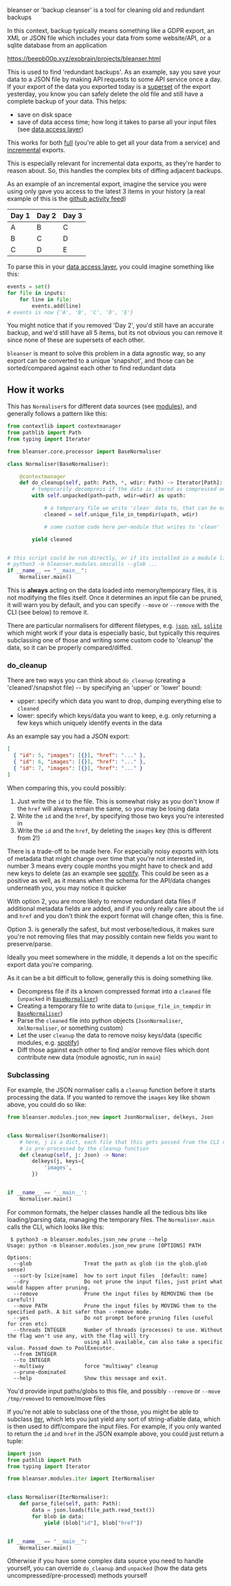 bleanser or 'backup cleanser' is a tool for cleaning old and redundant backups

In this context, backup typically means something like a GDPR export, an XML or JSON file which includes your data from some website/API, or a sqlite database from an application

<https://beepb00p.xyz/exobrain/projects/bleanser.html>

This is used to find 'redundant backups'. As an example, say you save your data to a JSON file by making API requests to some API service once a day. If your export of the data you exported today is a [superset](https://en.wikipedia.org/wiki/Subset) of the export yesterday, you know you can safely delete the old file and still have a complete backup of your data. This helps:

- save on disk space
- save of data access time; how long it takes to parse all your input files (see [data access layer](https://beepb00p.xyz/exports.html#dal))

This works for both [full](https://beepb00p.xyz/exports.html#full) (you're able to get all your data from a service) and [incremental](https://beepb00p.xyz/exports.html#incremental) exports.

This is especially relevant for incremental data exports, as they're harder to reason about. So, this handles the complex bits of diffing adjacent backups.

As an example of an incremental export, imagine the service you were using only gave you access to the latest 3 items in your history (a real example of this is the [github activity feed](https://github.com/karlicoss/ghexport))

| Day 1 | Day 2 | Day 3 |
| ----- | ----- | ----- |
| A     | B     | C     |
| B     | C     | D     |
| C     | D     | E     |

To parse this in your [data access layer](https://beepb00p.xyz/exports.html#dal), you could imagine something like this:

```python
events = set()
for file in inputs:
    for line in file:
        events.add(line)
# events is now {'A', 'B', 'C', 'D', 'E'}
```

You might notice that if you removed 'Day 2', you'd still have an accurate backup, and we'd still have all 5 items, but its not obvious you can remove it since none of these are supersets of each other.

`bleanser` is meant to solve this problem in a data agnostic way, so any export can be converted to a unique 'snapshot', and those can be sorted/compared against each other to find redundant data

## How it works

This has `Normaliser`s for different data sources (see [modules](src/bleanser/modules)), and generally follows a pattern like this:

```python
from contextlib import contextmanager
from pathlib import Path
from typing import Iterator

from bleanser.core.processor import BaseNormaliser

class Normaliser(BaseNormaliser):

    @contextmanager
    def do_cleanup(self, path: Path, *, wdir: Path) -> Iterator[Path]:
        # temporarily decompress if the data is stored as compressed on disk
        with self.unpacked(path=path, wdir=wdir) as upath:

            # a temporary file we write 'clean' data to, that can be easily diffed/compared
            cleaned = self.unique_file_in_tempdir(upath, wdir)

            # some custom code here per-module that writes to 'clean'

        yield cleaned


# this script could be run directly, or if its installed in a module like
# python3 -m bleanser.modules.smscalls --glob ...
if __name__ == "__main__":
    Normaliser.main()
```

This is **always** acting on the data loaded into memory/temporary files, it is not modifying the files itself. Once it determines an input file can be pruned, it will warn you by default, and you can specify `--move` or `--remove` with the CLI (see below) to remove it.

There are particular normalisers for different filetypes, e.g. [`json`](./src/bleanser/modules/json_new.py), [`xml`](./src/bleanser/modules/xml_clean.py), [`sqlite`](./src/bleanser/core/sqlite.py) which might work if your data is especially basic, but typically this requires subclassing one of those and writing some custom code to 'cleanup' the data, so it can be properly compared/diffed.

### do_cleanup

There are two ways you can think about `do_cleanup` (creating a 'cleaned'/snapshot file) -- by specifying an 'upper' or 'lower' bound:

- upper: specify which data you want to drop, dumping everything else to `cleaned`
- lower: specify which keys/data you want to keep, e.g. only returning a few keys which uniquely identify events in the data

As an example say you had a JSON export:

```json
[
  { "id": 5, "images": [{}], "href": "..." },
  { "id": 6, "images": [{}], "href": "..." },
  { "id": 7, "images": [{}], "href": "..." }
]
```

When comparing this, you could possibly:

1. Just write the `id` to the file. This is somewhat risky as you don't know if the `href` will always remain the same, so you may be losing data
1. Write the `id` and the `href`, by specifying those two keys you're interested in
1. Write the `id` and the `href`, by deleting the `images` key (this is different from 2!)

There is a trade-off to be made here. For especially noisy exports with lots of metadata that might change over time that you're not interested in, number 3 means every couple months you might have to check and add new keys to delete (as an example see [spotify](./src/bleanser/modules/spotify.py). This could be seen as a positive as well, as it means when the schema for the API/data changes underneath you, you may notice it quicker

With option 2, you are more likely to remove redundant data files if additional metadata fields are added, and if you only really care about the `id` and `href` and you don't think the export format will change often, this is fine.

Option 3. is generally the safest, but most verbose/tedious, it makes sure you're not removing files that may possibly contain new fields you want to preserve/parse.

Ideally you meet somewhere in the middle, it depends a lot on the specific export data you're comparing.

As it can be a bit difficult to follow, generally this is doing something like.

- Decompress file if its a known compressed format into a `cleaned` file (`unpacked` in [`BaseNormaliser`](./src/bleanser/core/processor.py))
- Creating a temporary file to write data to (`unique_file_in_tempdir` in [`BaseNormaliser`](./src/bleanser/core/processor.py))
- Parse the `cleaned` file into python objects (`JsonNormaliser`, `XmlNormaliser`, or something custom)
- Let the user `cleanup` the data to remove noisy keys/data (specific modules, e.g. [spotify](./src/bleanser/modules/spotify.py))
- Diff those against each other to find and/or remove files which dont contribute new data (module agnostic, run in `main`)

### Subclassing

For example, the JSON normaliser calls a `cleanup` function before it starts processing the data. If you wanted to remove the `images` key like shown above, you could do so like:

```python
from bleanser.modules.json_new import JsonNormaliser, delkeys, Json


class Normaliser(JsonNormaliser):
    # here, j is a dict, each file that this gets passed from the CLI call below
    # is pre-processed by the cleanup function
    def cleanup(self, j: Json) -> None:
        delkeys(j, keys={
            'images',
        })


if __name__ == '__main__':
    Normaliser.main()
```

For common formats, the helper classes handle all the tedious bits like loading/parsing data, managing the temporary files. The `Normaliser.main` calls the CLI, which looks like this:

```
 $ python3 -m bleanser.modules.json_new prune --help
Usage: python -m bleanser.modules.json_new prune [OPTIONS] PATH

Options:
  --glob                 Treat the path as glob (in the glob.glob sense)
  --sort-by [size|name]  how to sort input files  [default: name]
  --dry                  Do not prune the input files, just print what would happen after pruning.
  --remove               Prune the input files by REMOVING them (be careful!)
  --move PATH            Prune the input files by MOVING them to the specified path. A bit safer than --remove mode.
  --yes                  Do not prompt before pruning files (useful for cron etc)
  --threads INTEGER      Number of threads (processes) to use. Without the flag won't use any, with the flag will try
                         using all available, can also take a specific value. Passed down to PoolExecutor.
  --from INTEGER
  --to INTEGER
  --multiway             force "multiway" cleanup
  --prune-dominated
  --help                 Show this message and exit.
```

You'd provide input paths/globs to this file, and possibly `--remove` or `--move /tmp/removed` to remove/move files

If you're not able to subclass one of the those, you might be able to subclass [iter](./src/bleanser/modules/iter.py), which lets you just yield any sort of string-afiable data, which is then used to diff/compare the input files. For example, if you only wanted to return the `id` and `href` in the JSON example above, you could just return a tuple:

```python
import json
from pathlib import Path
from typing import Iterator

from bleanser.modules.iter import IterNormaliser


class Normaliser(IterNormaliser):
    def parse_file(self, path: Path):
        data = json.loads(file_path.read_text())
        for blob in data:
            yield (blob["id"], blob["href"])


if __name__ == "__main__":
    Normaliser.main()
```

Otherwise if you have some complex data source you need to handle yourself, you can override `do_cleanup` and `unpacked` (how the data gets uncompressed/pre-processed) methods yourself
